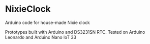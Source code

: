 # NixieClock
 Arduino code for house-made Nixie clock

Prototypes built with Arduino and DS3231SN RTC. Tested on Arduino Leonardo and Arduino Nano IoT 33
